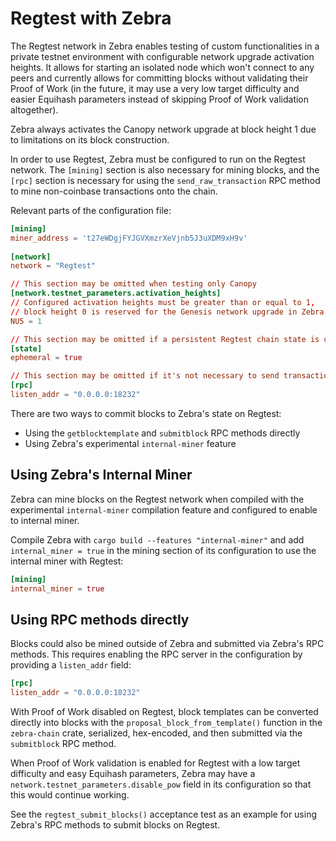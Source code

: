 # Regtest with Zebra

The Regtest network in Zebra enables testing of custom functionalities in a private testnet environment with configurable network upgrade activation heights. It allows for starting an isolated node which won't connect to any peers and currently allows for committing blocks without validating their Proof of Work (in the future, it may use a very low target difficulty and easier Equihash parameters instead of skipping Proof of Work validation altogether).

Zebra always activates the Canopy network upgrade at block height 1 due to limitations on its block construction.

In order to use Regtest, Zebra must be configured to run on the Regtest network. The `[mining]` section is also necessary for mining blocks, and the `[rpc]` section is necessary for using the `send_raw_transaction` RPC method to mine non-coinbase transactions onto the chain.

Relevant parts of the configuration file:

```toml
[mining]
miner_address = 't27eWDgjFYJGVXmzrXeVjnb5J3uXDM9xH9v'
    
[network]
network = "Regtest"

// This section may be omitted when testing only Canopy
[network.testnet_parameters.activation_heights]
// Configured activation heights must be greater than or equal to 1, 
// block height 0 is reserved for the Genesis network upgrade in Zebra
NU5 = 1 

// This section may be omitted if a persistent Regtest chain state is desired
[state]
ephemeral = true

// This section may be omitted if it's not necessary to send transactions to Zebra's mempool
[rpc]
listen_addr = "0.0.0.0:18232"
```

There are two ways to commit blocks to Zebra's state on Regtest:
- Using the `getblocktemplate` and `submitblock` RPC methods directly
- Using Zebra's experimental `internal-miner` feature

## Using Zebra's Internal Miner

Zebra can mine blocks on the Regtest network when compiled with the experimental `internal-miner` compilation feature and configured to enable to internal miner.

Compile Zebra with `cargo build --features "internal-miner"` and add `internal_miner = true` in the mining section of its configuration to use the internal miner with Regtest:

```toml
[mining]
internal_miner = true
```

## Using RPC methods directly

Blocks could also be mined outside of Zebra and submitted via Zebra's RPC methods. This requires enabling the RPC server in the configuration by providing a `listen_addr` field:

```toml
[rpc]
listen_addr = "0.0.0.0:18232"
```

With Proof of Work disabled on Regtest, block templates can be converted directly into blocks with the `proposal_block_from_template()` function in the `zebra-chain` crate, serialized, hex-encoded, and then submitted via the `submitblock` RPC method.

When Proof of Work validation is enabled for Regtest with a low target difficulty and easy Equihash parameters, Zebra may have a `network.testnet_parameters.disable_pow` field in its configuration so that this would continue working.

See the `regtest_submit_blocks()` acceptance test as an example for using Zebra's RPC methods to submit blocks on Regtest.